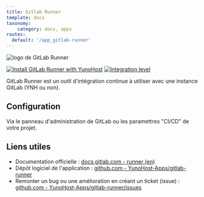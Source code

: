 ```yaml
---
title: Gitlab Runner
template: docs
taxonomy:
    category: docs, apps
routes:
  default: '/app_gitlab-runner'
---
```


![logo de GitLab Runner](image://gitlab-runner_logo.png?height=80)

[![Install GitLab Runner with YunoHost](https://install-app.yunohost.org/install-with-yunohost.png)](https://install-app.yunohost.org/?app=gitlab-runner) [![Integration level](https://dash.yunohost.org/integration/gitlab-runner.svg)](https://dash.yunohost.org/appci/app/gitlab-runner)

GitLab Runner est un outil d'intégration continue à utiliser avec une instance GitLab (YNH ou non).

## Configuration

Via le panneau d'administration de GitLab ou les paramettres "CI/CD" de votre projet.

## Liens utiles

 + Documentation officielle : [docs.gitlab.com - runner (en)](https://docs.gitlab.com/runner/)
 + Dépôt logiciel de l'application : [github.com - YunoHost-Apps/gitlab-runner](https://github.com/YunoHost-Apps/gitlab-runner_ynh)
 + Remonter un bug ou une amélioration en créant un ticket (issue) : [github.com - YunoHost-Apps/gitlab-runner/issues](https://github.com/YunoHost-Apps/gitlab-runner_ynh/issues)
